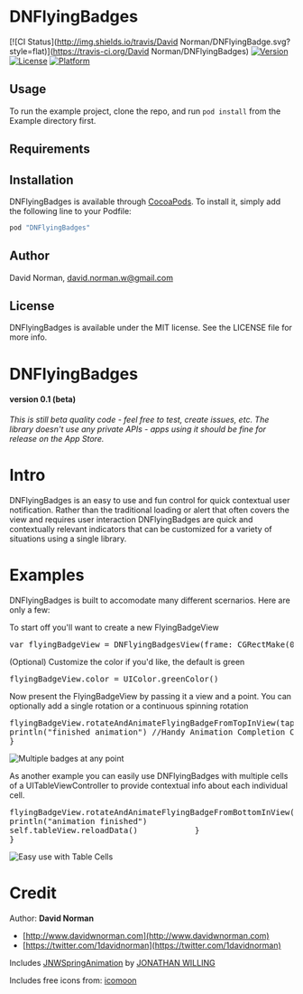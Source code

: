 # DNFlyingBadges

[![CI Status](http://img.shields.io/travis/David Norman/DNFlyingBadge.svg?style=flat)](https://travis-ci.org/David Norman/DNFlyingBadges)
[![Version](https://img.shields.io/cocoapods/v/DNFlyingBadges.svg?style=flat)](http://cocoapods.org/pods/DNFlyingBadges)
[![License](https://img.shields.io/cocoapods/l/DNFlyingBadges.svg?style=flat)](http://cocoapods.org/pods/DNFlyingBadges)
[![Platform](https://img.shields.io/cocoapods/p/DNFlyingBadges.svg?style=flat)](http://cocoapods.org/pods/DNFlyingBadges)

## Usage

To run the example project, clone the repo, and run `pod install` from the Example directory first.

## Requirements

## Installation

DNFlyingBadges is available through [CocoaPods](http://cocoapods.org). To install
it, simply add the following line to your Podfile:

```ruby
pod "DNFlyingBadges"
```

## Author

David Norman, david.norman.w@gmail.com

## License

DNFlyingBadges is available under the MIT license. See the LICENSE file for more info.

# DNFlyingBadges
#### version 0.1 (beta)
_This is still beta quality code - feel free to test, create issues, etc. The library doesn't use any private APIs - apps using it should be fine for release on the App Store._

<a name="intro"></a>
Intro
========
DNFlyingBadges is an easy to use and fun control for quick contextual user notification.
Rather than the traditional loading or alert that often covers the view and requires user interaction DNFlyingBadges are quick and contextually relevant indicators that can be customized for a variety of situations using a single library.

<a name="examples"></a>
Examples
========
DNFlyingBadges is built to accomodate many different scernarios. Here are only a few:

To start off you'll want to create a new FlyingBadgeView

<pre lang="swift">
var flyingBadgeView = DNFlyingBadgesView(frame: CGRectMake(0, 0, 40, 40), imageName: DNFlyingBadgesView.Image.Hipster)
</pre>

(Optional) Customize the color if you'd like, the default is green

<pre lang="swift">
flyingBadgeView.color = UIColor.greenColor()
</pre>

Now present the FlyingBadgeView by passing it a view and a point. You can optionally add a single rotation or a continuous spinning rotation

<pre lang="swift">
flyingBadgeView.rotateAndAnimateFlyingBadgeFromTopInView(tap.view!, toPoint: point, rotation: M_PI, continuousRotation: true, forTime:4) {
println("finished animation") //Handy Animation Completion Closure
}
</pre>

![Multiple badges at any point](http://g.recordit.co/DWtaa9pg3B.gif)

As another example you can easily use DNFlyingBadges with multiple cells of a UITableViewController to provide contextual info about each individual cell.



<pre lang="swift">
flyingBadgeView.rotateAndAnimateFlyingBadgeFromBottomInView(self.view, toPoint: CGPointMake(cell!.center.x, cell!.center.y), rotation: M_PI, continuousRotation: false, forTime:1) {
println("animation finished")
self.tableView.reloadData()            }
}
</pre>

![Easy use with Table Cells](http://g.recordit.co/mHNVEM4wo7.gif)

Credit
========

Author: **David Norman**

* [http://www.davidwnorman.com](http://www.davidwnorman.com)
* [https://twitter.com/1davidnorman](https://twitter.com/1davidnorman)

Includes [JNWSpringAnimation](https://github.com/jwilling/JNWSpringAnimation) by [JONATHAN WILLING](https://github.com/jwilling)

Includes free icons from: [icomoon](https://icomoon.io/#home)

